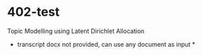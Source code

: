 # 402-test
Topic Modelling using Latent Dirichlet Allocation
* transcript docx not provided, can use any document as input *
